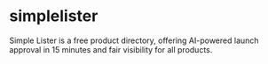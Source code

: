 # simplelister
Simple Lister is a free product directory, offering AI-powered launch approval in 15 minutes and fair visibility for all products.
